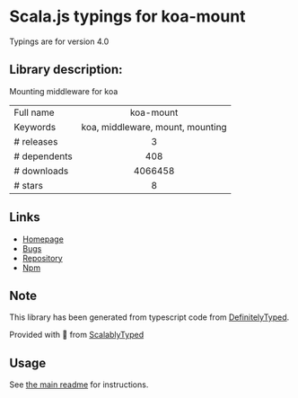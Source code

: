 
# Scala.js typings for koa-mount

Typings are for version 4.0

## Library description:
Mounting middleware for koa

|                    |                 |
| ------------------ | :-------------: |
| Full name          | koa-mount |
| Keywords           | koa, middleware, mount, mounting |
| # releases         | 3 |
| # dependents       | 408 |
| # downloads        | 4066458 |
| # stars            | 8 |

## Links
- [Homepage](https://github.com/koajs/mount#readme)
- [Bugs](https://github.com/koajs/mount/issues)
- [Repository](https://github.com/koajs/mount)
- [Npm](https://www.npmjs.com/package/koa-mount)
    


## Note
This library has been generated from typescript code from [DefinitelyTyped](https://definitelytyped.org).

Provided with :purple_heart: from [ScalablyTyped](https://github.com/oyvindberg/ScalablyTyped)

## Usage
See [the main readme](../../readme.md) for instructions.


